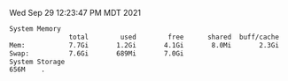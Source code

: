 Wed Sep 29 12:23:47 PM MDT 2021
```bash
System Memory
               total        used        free      shared  buff/cache   available
Mem:           7.7Gi       1.2Gi       4.1Gi       8.0Mi       2.3Gi       6.1Gi
Swap:          7.6Gi       689Mi       7.0Gi
System Storage
656M	.
```
```bash
